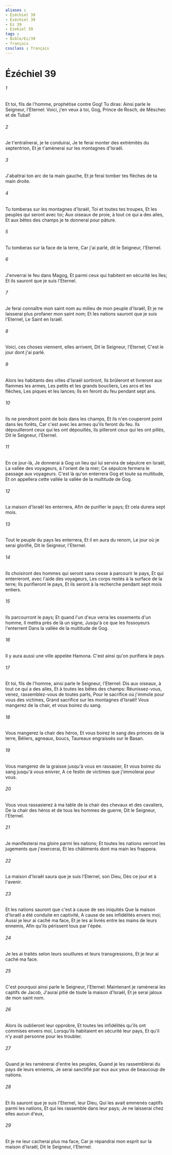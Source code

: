 ```yaml
---
aliases : 
- Ézéchiel 39
- Ézéchiel 39
- Ez 39
- Ezekiel 39
tags : 
- Bible/Ez/39
- français
cssclass : français
---
```


# Ézéchiel 39

###### 1
Et toi, fils de l'homme, prophétise contre Gog! Tu diras: Ainsi parle le Seigneur, l'Eternel: Voici, j'en veux à toi, Gog, Prince de Rosch, de Méschec et de Tubal!
###### 2
Je t'entraînerai, je te conduirai, Je te ferai monter des extrémités du septentrion, Et je t'amènerai sur les montagnes d'Israël.
###### 3
J'abattrai ton arc de ta main gauche, Et je ferai tomber tes flèches de ta main droite.
###### 4
Tu tomberas sur les montagnes d'Israël, Toi et toutes tes troupes, Et les peuples qui seront avec toi; Aux oiseaux de proie, à tout ce qui a des ailes, Et aux bêtes des champs je te donnerai pour pâture.
###### 5
Tu tomberas sur la face de la terre, Car j'ai parlé, dit le Seigneur, l'Eternel.
###### 6
J'enverrai le feu dans Magog, Et parmi ceux qui habitent en sécurité les îles; Et ils sauront que je suis l'Eternel.
###### 7
Je ferai connaître mon saint nom au milieu de mon peuple d'Israël, Et je ne laisserai plus profaner mon saint nom; Et les nations sauront que je suis l'Eternel, Le Saint en Israël.
###### 8
Voici, ces choses viennent, elles arrivent, Dit le Seigneur, l'Eternel; C'est le jour dont j'ai parlé.
###### 9
Alors les habitants des villes d'Israël sortiront, Ils brûleront et livreront aux flammes les armes, Les petits et les grands boucliers, Les arcs et les flèches, Les piques et les lances; Ils en feront du feu pendant sept ans.
###### 10
Ils ne prendront point de bois dans les champs, Et ils n'en couperont point dans les forêts, Car c'est avec les armes qu'ils feront du feu. Ils dépouilleront ceux qui les ont dépouillés, Ils pilleront ceux qui les ont pillés, Dit le Seigneur, l'Eternel.
###### 11
En ce jour-là, Je donnerai à Gog un lieu qui lui servira de sépulcre en Israël, La vallée des voyageurs, à l'orient de la mer; Ce sépulcre fermera le passage aux voyageurs. C'est là qu'on enterrera Gog et toute sa multitude, Et on appellera cette vallée la vallée de la multitude de Gog.
###### 12
La maison d'Israël les enterrera, Afin de purifier le pays; Et cela durera sept mois.
###### 13
Tout le peuple du pays les enterrera, Et il en aura du renom, Le jour où je serai glorifié, Dit le Seigneur, l'Eternel.
###### 14
Ils choisiront des hommes qui seront sans cesse à parcourir le pays, Et qui enterreront, avec l'aide des voyageurs, Les corps restés à la surface de la terre; Ils purifieront le pays, Et ils seront à la recherche pendant sept mois entiers.
###### 15
Ils parcourront le pays; Et quand l'un d'eux verra les ossements d'un homme, Il mettra près de là un signe, Jusqu'à ce que les fossoyeurs l'enterrent Dans la vallée de la multitude de Gog.
###### 16
Il y aura aussi une ville appelée Hamona. C'est ainsi qu'on purifiera le pays.
###### 17
Et toi, fils de l'homme, ainsi parle le Seigneur, l'Eternel: Dis aux oiseaux, à tout ce qui a des ailes, Et à toutes les bêtes des champs: Réunissez-vous, venez, rassemblez-vous de toutes parts, Pour le sacrifice où j'immole pour vous des victimes, Grand sacrifice sur les montagnes d'Israël! Vous mangerez de la chair, et vous boirez du sang.
###### 18
Vous mangerez la chair des héros, Et vous boirez le sang des princes de la terre, Béliers, agneaux, boucs, Taureaux engraissés sur le Basan.
###### 19
Vous mangerez de la graisse jusqu'à vous en rassasier, Et vous boirez du sang jusqu'à vous enivrer, A ce festin de victimes que j'immolerai pour vous.
###### 20
Vous vous rassasierez à ma table de la chair des chevaux et des cavaliers, De la chair des héros et de tous les hommes de guerre, Dit le Seigneur, l'Eternel.
###### 21
Je manifesterai ma gloire parmi les nations; Et toutes les nations verront les jugements que j'exercerai, Et les châtiments dont ma main les frappera.
###### 22
La maison d'Israël saura que je suis l'Eternel, son Dieu, Dès ce jour et à l'avenir.
###### 23
Et les nations sauront que c'est à cause de ses iniquités Que la maison d'Israël a été conduite en captivité, A cause de ses infidélités envers moi; Aussi je leur ai caché ma face, Et je les ai livrés entre les mains de leurs ennemis, Afin qu'ils périssent tous par l'épée.
###### 24
Je les ai traités selon leurs souillures et leurs transgressions, Et je leur ai caché ma face.
###### 25
C'est pourquoi ainsi parle le Seigneur, l'Eternel: Maintenant je ramènerai les captifs de Jacob, J'aurai pitié de toute la maison d'Israël, Et je serai jaloux de mon saint nom.
###### 26
Alors ils oublieront leur opprobre, Et toutes les infidélités qu'ils ont commises envers moi, Lorsqu'ils habitaient en sécurité leur pays, Et qu'il n'y avait personne pour les troubler.
###### 27
Quand je les ramènerai d'entre les peuples, Quand je les rassemblerai du pays de leurs ennemis, Je serai sanctifié par eux aux yeux de beaucoup de nations.
###### 28
Et ils sauront que je suis l'Eternel, leur Dieu, Qui les avait emmenés captifs parmi les nations, Et qui les rassemble dans leur pays; Je ne laisserai chez elles aucun d'eux,
###### 29
Et je ne leur cacherai plus ma face, Car je répandrai mon esprit sur la maison d'Israël, Dit le Seigneur, l'Eternel.
